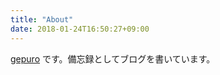 ```yaml
---
title: "About"
date: 2018-01-24T16:50:27+09:00
---
```


[gepuro](https://twitter.com/gepuro) です。備忘録としてブログを書いています。